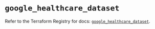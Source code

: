 # `google_healthcare_dataset`

Refer to the Terraform Registry for docs: [`google_healthcare_dataset`](https://registry.terraform.io/providers/hashicorp/google-beta/5.37.0/docs/resources/google_healthcare_dataset).

